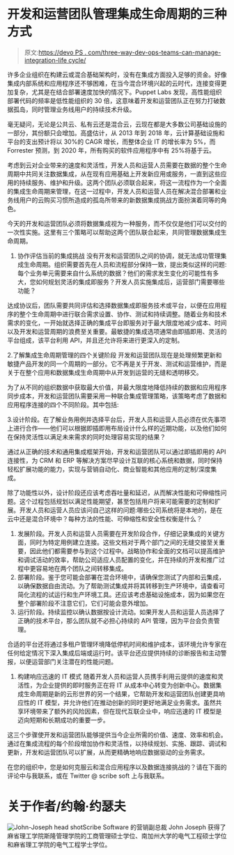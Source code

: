 # 开发和运营团队管理集成生命周期的三种方式

> 原文:[https://devo PS . com/three-way-dev-ops-teams-can-manage-integration-life cycle/](https://devops.com/three-ways-dev-ops-teams-can-manage-integration-lifecycle/)

许多企业组织在构建云或混合基础架构时，没有在集成方面投入足够的资金。好像集成内部系统和应用程序还不够困难，在当今混合环境兴起的云时代，连接变得更加复杂，尤其是在结合部署速度加快的情况下。Puppet Labs 发现，高性能组织部署代码的频率是低性能组织的 30 倍，这意味着开发和运营团队正在努力打破数据孤岛，同时管理业务线用户的持续技术升级。

毫无疑问，无论是公共云、私有云还是混合云，云现在都是大多数公司基础设施的一部分，其份额只会增加。高盛估计，从 2013 年到 2018 年，云计算基础设施和平台的支出预计将以 30%的 CAGR 增长，而整体企业 IT 的增长率为 5%，而 Forrester 预测，到 2020 年，所有购买的软件应用程序中有 25%将基于云。

考虑到云对企业带来的速度和灵活性，开发人员和运营人员需要在数据的整个生命周期中共同关注数据集成，从在现有应用基础上开发新应用或服务，一直到这些应用的持续服务、维护和升级。这两个团队必须联合起来，将这一流程作为一个全面的集成生命周期来管理，在这一过程中，开发人员和运营人员在解决混合部署和业务线用户的云购买习惯所造成的孤岛所带来的新数据集成挑战方面扮演着同等的角色。

今天的开发和运营团队必须将数据集成视为一种服务，而不仅仅是他们可以交付的一次性实施。这里有三个策略可以帮助这两个团队联合起来，共同管理数据集成生命周期。

1.  协作评估当前的集成挑战
    没有开发和运营团队之间的协调，就无法成功管理集成生命周期。组织需要首先在人员和流程部分保持一致，提出类似这样的问题:每个业务单元需要来自什么系统的数据？他们的需求发生变化的可能性有多大，您如何规划灵活的集成即服务？开发人员实施集成后，运营部门需要哪些功能？

达成协议后，团队需要共同评估和选择数据集成即服务技术或平台，以便在应用程序的整个生命周期中进行联合需求设置、协作、测试和持续调整。随着业务和技术需求的变化，一开始就选择正确的集成平台即服务对于最大限度地减少成本、时间以及开发和运营周期的浪费至关重要。最敏捷的集成选项通常由即插即用、灵活的平台组成，该平台利用 API，并且还允许将来进行更深入的定制。

2.了解集成生命周期管理的四个关键阶段
开发和运营团队现在是处理频繁更新和敏捷产品开发的同一个周期的一部分。它不再是关于开发、测试和运营维护，而是关于在整个应用和数据集成生命周期中从开发到运营的无缝和透明移交。

为了从不同的组织数据中获取最大价值，并最大限度地降低持续的数据和应用程序同步成本，开发和运营团队需要采用一种联合集成管理策略，该策略考虑了数据和应用程序连接的四个不同阶段。其中包括:

3.设计阶段。在了解业务用例并选择平台后，开发人员和运营人员必须在优先事项上进行合作——他们可以根据即插即用布局设计什么样的近期功能，以及他们如何在保持灵活性以满足未来需求的同时处理容易实现的结果？

通过从正确的技术和通用集成框架开始，开发和运营团队可以通过即插即用的 API 连接性，为 CRM 和 ERP 等解决方案尽早设计互联的核心系统和数据，同时保持轻松扩展功能的能力，实现与营销自动化、商业智能和其他应用的定制/深度集成。

除了功能性以外，设计阶段还应该考虑吞吐量和延迟，从而解决性能和可伸缩性问题。这个过程包括规划以满足性能期望，甚至包括用户将来可能需要的定制和扩展。开发人员和运营人员应该问自己这样的问题:哪些公司系统将是本地的，是在云中还是混合环境中？每种方法的性能、可伸缩性和安全性权衡是什么？

1.  发展阶段。开发人员和运营人员需要在开发阶段合作，仔细记录集成的关键方面，同时为特定用例建立连接。这些文档对于两个部门之间的无缝交接至关重要，因此他们都需要参与到这个过程中。战略协作和全面的文档可以提高维护和调试活动的效率，帮助公司适应人员配置的变化，并在持续的开发和推广过程中更容易地在两个团队之间转移集成。
2.  部署阶段。鉴于您可能会部署在混合环境中，请确保您测试了内部和云集成，以确保数据自由流动。为了帮助测试集成并将其转移到生产环境中，请查看可简化流程的试运行和生产环境工具。还应该考虑基础设施成本，因为如果您在整个部署阶段不注意它们，它们可能会意外增加。
3.  运行阶段。持续监控以确认数据按设计流动。如果开发人员和运营人员选择了正确的技术平台，那么团队就不必担心持续的 API 管理，因为平台会负责管理。

合适的平台还将通过多租户管理环境降低停机时间和维护成本，该环境允许专家在任何给定情况下深入集成后端或运行时。该平台还应提供持续的诊断报告和主动警报，以便运营部门关注潜在的性能问题。

1.  构建响应迅速的 IT 模式
    随着开发人员和运营人员携手利用云提供的速度和灵活性，为企业提供的即时服务正在将 IT 从成本中心转变为创新中心。数据集成生命周期是新的云形世界的另一个结果，它帮助开发和运营团队创建更具响应性的 IT 模型，并允许他们在推动创新的同时更好地满足业务需求。虽然共享环境带来了额外的风险因素，但在现代互联企业中，响应迅速的 IT 模型是迈向短期和长期成功的重要一步。

这三个步骤使开发和运营团队能够提供当今企业所需的价值、速度、效率和机会。通过在集成流程的每个阶段增加协作和灵活性，以持续规划、实施、跟踪、调试和更新，开发和运营团队可以扩展，从而更精确地响应数据驱动的业务需求。

在您的组织中，您是如何克服云和混合应用程序以及数据连接挑战的？请在下面的评论中与我联系，或在 Twitter @ scribe soft 上与我联系。

# 关于作者/约翰·约瑟夫

![John-Joseph head shot](../Images/3ce3f1dc46b9df95d245e74078621923.png)Scribe Software 的营销副总裁 John Joseph 获得了麻省理工学院斯隆管理学院的工商管理硕士学位、南加州大学的电气工程硕士学位和麻省理工学院的电气工程学士学位。